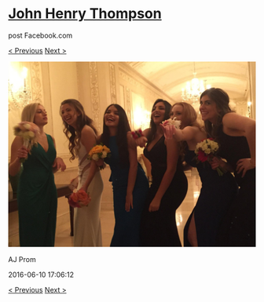 # [John Henry Thompson](../README.md)
post Facebook.com

[< Previous](2016-06-10-10.md) [Next >](2016-06-10-12.md)

[![](../media/2016-06-10/AJ-Prom-9.jpg)](../README.md)

AJ Prom

2016-06-10 17:06:12

[< Previous](2016-06-10-10.md) [Next >](2016-06-10-12.md)